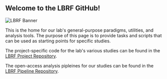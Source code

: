 ## Welcome to the LBRF GitHub!

![LBRF Banner](https://lbrfdalhousie.files.wordpress.com/2015/07/cropped-revised_header4.jpg)

This is the home for our lab's general-purpose paradigms, utilities, and analysis tools. The purpose of this page is to provide tasks and scripts that can be used as starting points for specific studies.

The project-specific code for the lab's various studies can be found in the [LBRF Project Repository](https://github.com/LBRF-Projects).

The open-access analysis pipleines for our studies can be found in the [LBRF Pipeline Repository](https://github.com/LBRF-Pipelines).
